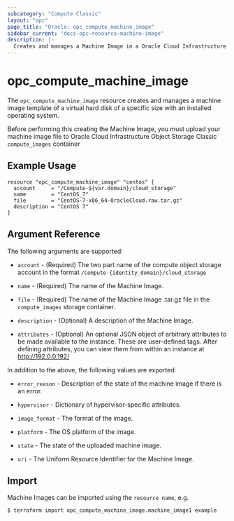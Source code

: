 ```yaml
---
subcategory: "Compute Classic"
layout: "opc"
page_title: "Oracle: opc_compute_machine_image"
sidebar_current: "docs-opc-resource-machine-image"
description: |-
  Creates and manages a Machine Image in a Oracle Cloud Infrastructure Compute Classic identity domain.
---
```


# opc\_compute\_machine\_image

The ``opc_compute_machine_image`` resource creates and manages a machine image template of a virtual hard disk of a specific size with an installed operating system.

Before performing this creating the Machine Image, you must upload your machine image file to Oracle Cloud Infrastructure Object Storage Classic `compute_images` container


## Example Usage

```hcl
resource "opc_compute_machine_image" "centos" {
  account     = "/Compute-${var.domain}/cloud_storage"
  name        = "CentOS_7"
  file        = "CentOS-7-x86_64-OracleCloud.raw.tar.gz"
  description = "CentOS 7"
}
```

## Argument Reference

The following arguments are supported:

* `account` - (Required) The two part name of the compute object storage account in the format `/Compute-{identity_domain}/cloud_storage`

* `name` - (Required) The name of the Machine Image.

* `file` - (Required) The name of the Machine Image .tar.gz file in the `compute_images` storage container.

* `description` - (Optional) A description of the Machine Image.

* `attributes` - (Optional) An optional JSON object of arbitrary attributes to be made available to the instance. These are user-defined tags. After defining attributes, you can view them from within an instance at http://192.0.0.192/

In addition to the above, the following values are exported:

* `error_reason` - Description of the state of the machine image if there is an error.

* `hypervisor` -  Dictionary of hypervisor-specific attributes.

* `image_format` - The format of the image.

* `platform` - The OS platform of the image.

* `state` - The state of the uploaded machine image.

* `uri` - The Uniform Resource Identifier for the Machine Image.

## Import

Machine Images can be imported using the `resource name`, e.g.

```shell
$ terraform import opc_compute_machine_image.machine_image1 example
```
